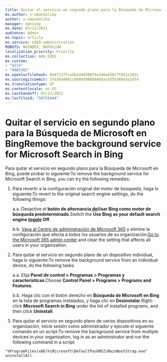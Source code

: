 ```yaml
---
title: Quitar el servicio en segundo plano para la Búsqueda de Microsoft en Bing
ms.author: v-smandalika
author: v-smandalika
manager: dansimp
ms.date: 03/12/2021
audience: Admin
ms.topic: article
ms.service: o365-administration
ROBOTS: NOINDEX, NOFOLLOW
localization_priority: Priority
ms.collection: Adm_O365
ms.custom:
- "9214"
- "9005302"
ms.openlocfilehash: 6447137fca9b2d48508f4e240a438c7f851c103c
ms.sourcegitcommit: 3fb39a080cc8680d960b8468ac9355389a3e2df4
ms.translationtype: HT
ms.contentlocale: es-ES
ms.lasthandoff: 03/12/2021
ms.locfileid: "50753444"
---
```

# <a name="remove-the-background-service-for-microsoft-search-in-bing"></a><span data-ttu-id="abacb-102">Quitar el servicio en segundo plano para la Búsqueda de Microsoft en Bing</span><span class="sxs-lookup"><span data-stu-id="abacb-102">Remove the background service for Microsoft Search in Bing</span></span>

<span data-ttu-id="abacb-103">Para quitar el servicio en segundo plano para la Búsqueda de Microsoft en Bing, puede probar lo siguiente:</span><span class="sxs-lookup"><span data-stu-id="abacb-103">To remove the background service for Microsoft Search in Bing, you can try the following remedies:</span></span>

1. <span data-ttu-id="abacb-104">Para revertir a la configuración original del motor de búsqueda, haga lo siguiente:</span><span class="sxs-lookup"><span data-stu-id="abacb-104">To revert to the original search engine settings, do the following things:</span></span>

    <span data-ttu-id="abacb-105">a.</span><span class="sxs-lookup"><span data-stu-id="abacb-105">a.</span></span> <span data-ttu-id="abacb-106">Desactive el **botón de alternancia[ de](https://docs.microsoft.com/deployoffice/microsoft-search-bing#change-whether-bing-is-the-default-search-engine-for-google-chrome)Usar Bing como motor de búsqueda predeterminado**.</span><span class="sxs-lookup"><span data-stu-id="abacb-106">Switch the **Use Bing as your default search engine [toggle](https://docs.microsoft.com/deployoffice/microsoft-search-bing#change-whether-bing-is-the-default-search-engine-for-google-chrome) Off**.</span></span>

    <span data-ttu-id="abacb-107">b.</span><span class="sxs-lookup"><span data-stu-id="abacb-107">b.</span></span> <span data-ttu-id="abacb-108">[Vaya al Centro de administración de Microsoft 365](https://docs.microsoft.com/deployoffice/microsoft-search-bing#configure-the-setting-in-the-microsoft-365-admin-center-to-allow-the-extension-to-be-installed) y elimine la configuración que afecta a todos los usuarios de su organización.</span><span class="sxs-lookup"><span data-stu-id="abacb-108">[Go to the Microsoft 365 admin center](https://docs.microsoft.com/deployoffice/microsoft-search-bing#configure-the-setting-in-the-microsoft-365-admin-center-to-allow-the-extension-to-be-installed) and clear the setting that affects all users in your organization.</span></span>

2. <span data-ttu-id="abacb-109">Para quitar el servicio en segundo plano de un dispositivo individual, haga lo siguiente:</span><span class="sxs-lookup"><span data-stu-id="abacb-109">To remove the background service from an individual device, do the following tasks:</span></span>

    <span data-ttu-id="abacb-110">a.</span><span class="sxs-lookup"><span data-stu-id="abacb-110">a.</span></span> <span data-ttu-id="abacb-111">Elija **Panel de control > Programas > Programas y características**.</span><span class="sxs-lookup"><span data-stu-id="abacb-111">Choose **Control Panel > Programs > Programs and Features**.</span></span>

    <span data-ttu-id="abacb-112">b.</span><span class="sxs-lookup"><span data-stu-id="abacb-112">b.</span></span> <span data-ttu-id="abacb-113">Haga clic con el botón derecho en **Búsqueda de Microsoft en Bing** en la lista de programas instalados, y haga clic en **Desinstalar**.</span><span class="sxs-lookup"><span data-stu-id="abacb-113">Right-click **Microsoft Search in Bing** under the list of installed programs, and then click **Uninstall**.</span></span>

3. <span data-ttu-id="abacb-114">Para quitar el servicio en segundo plano de varios dispositivos en su organización, inicie sesión como administrador y ejecute el siguiente comando en un script:</span><span class="sxs-lookup"><span data-stu-id="abacb-114">To remove the background service from multiple devices in your organization, log in as an administrator and run the following command in a script:</span></span> 

`"%ProgramFiles(x86)%\Microsoft\DefaultPackMSI\MainBootStrap.exe" uninstallAll`
